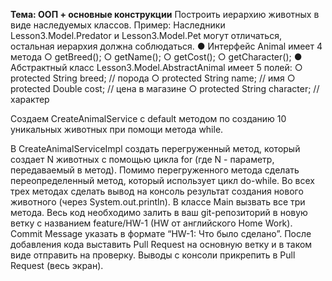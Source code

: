 **Тема: ООП + основные конструкции**
Построить иерархию животных в виде наследуемых классов.
Пример:
Наследники Lesson3.Model.Predator и Lesson3.Model.Pet могут отличаться, остальная
иерархия должна соблюдаться.
● Интерфейс Animal имеет 4 метода
○ getBreed();
○ getName();
○ getCost();
○ getCharacter();
● Абстрактный класс Lesson3.Model.AbstractAnimal имеет 5 полей:
○ protected String breed; // порода
○ protected String name; // имя
○ protected Double cost; // цена в магазине
○ protected String character; // характер


Создаем CreateAnimalService c default методом по созданию 10
уникальных животных при помощи метода while.

В CreateAnimalServiceImpl создать перегруженный метод, который
создает N животных с помощью цикла for (где N - параметр,
передаваемый в метод). Помимо перегруженного метода сделать
переопределенный метод, который использует цикл do-while.
Во всех трех методах сделать вывод на консоль результат создания
нового животного (через System.out.println).
В классе Main вызвать все три метода.
Весь код необходимо залить в ваш git-репозиторий в новую ветку с
названием feature/HW-1 (HW от английского Home Work). Commit
Message указать в формате “HW-1: Что было сделано”. После
добавления кода выставить Pull Request на основную ветку и в таком
виде отправить на проверку.
Выводы с консоли прикрепить в Pull Request (весь экран).
